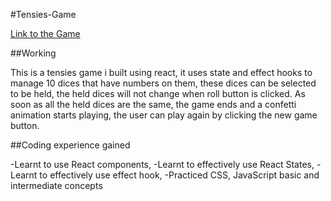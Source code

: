 #Tensies-Game

 [Link to the Game ](https://dominator-king.github.io/Tensies_Game/)
 
##Working

This is a tensies game i built using react, it uses state and effect hooks to manage 10 dices that have numbers on them, these dices can be selected to be held, the held dices will not change when roll button is clicked. As soon as all the held dices are the same, the game ends and a confetti animation starts playing, the user can play again by clicking the new game button.

##Coding experience gained

-Learnt to use React components,
-Learnt to effectively use React States,
-Learnt to effectively use effect hook,
-Practiced CSS, JavaScript basic and intermediate concepts 


